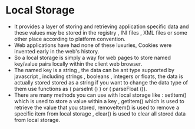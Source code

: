 # Local Storage
* It provides a layer of storing and retrieving application specific data and these values may be stored in the registry , INI files , XML files or some other place according to platform convention.
* Web applications have had none of these luxuries, Cookies were invented early in the web's history.
* So a local storage is simply a way for web pages to store named key/value pairs locally within the client web browser.
* The named key is a string , the data can be ant type supported by javascript , including strings , booleans , integers or floats, the data is actually stored stored as a string if you want to change the data type of them use functions as ( parseInt () ) or ( parseFloat ()).
* There are many methods you can use with local storage like : setItem() which is used to store a value within a key , getItem() which is used to retrieve the value that you stored, removeItem() is used to remove a specific item from local storage , clear() is used to clear all stored data from local storage. 